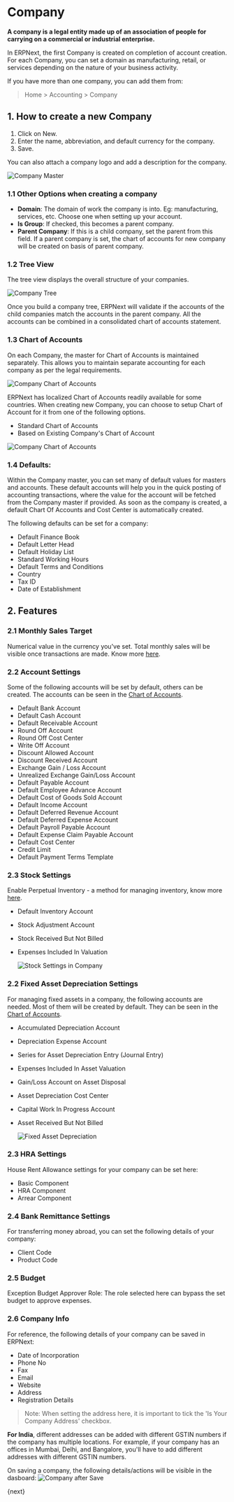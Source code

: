 <!-- add-breadcrumbs -->
# Company

**A company is a legal entity made up of an association of people for carrying on a commercial or industrial enterprise.**

In ERPNext, the first Company is created on completion of account creation. For each Company, you can set a domain as manufacturing, retail, or services depending on the nature of your business activity.

If you have more than one company, you can add them from:

> Home > Accounting > Company

## 1. How to create a new Company
1. Click on New.
1. Enter the name, abbreviation, and default currency for the company.
1. Save.

You can also attach a company logo and add a description for the company.

![Company Master](/docs/assets/img/setup/company-master.png)

### 1.1 Other Options when creating a company

* **Domain**: The domain of work the company is into. Eg: manufacturing, services, etc. Choose one when setting up your account.
* **Is Group**: If checked, this becomes a parent company.
* **Parent Company**: If this is a child company, set the parent from this field. If a parent company is set, the chart of accounts for new company will be created on basis of parent company.

### 1.2  Tree View
The tree view displays the overall structure of your companies.

<img class="screenshot" alt="Company Tree" src="{{docs_base_url}}/assets/img/accounts/company-tree.png">

Once you build a company tree, ERPNext will validate if the accounts of the child companies match the accounts in the parent company. All the accounts can be combined in a consolidated chart of accounts statement.

### 1.3 Chart of Accounts
On each Company, the master for Chart of Accounts is maintained separately. This allows you to maintain separate accounting for each company as per the legal requirements.

<img class="screenshot" alt="Company Chart of Accounts" src="{{docs_base_url}}/assets/img/accounts/company-coa.png">

ERPNext has localized Chart of Accounts readily available for some countries. When creating new Company, you can choose to setup Chart of Account for it from one of the following options.

* Standard Chart of Accounts
* Based on Existing Company's Chart of Account

<img class="screenshot" alt="Company Chart of Accounts" src="{{docs_base_url}}/assets/img/accounts/company-coa-2.png">

### 1.4 Defaults:
Within the Company master, you can set many of default values for masters and accounts. These default accounts will help you in the quick posting of accounting transactions, where the value for the account will be fetched from the Company master if provided. As soon as the company is created, a default Chart Of Accounts and Cost Center is automatically created.

The following defaults can be set for a company:

* Default Finance Book
* Default Letter Head
* Default Holiday List
* Standard Working Hours
* Default Terms and Conditions
* Country
* Tax ID
* Date of Establishment

## 2. Features
### 2.1 Monthly Sales Target
Numerical value in the currency you've set. Total monthly sales will be visible once transactions are made. Know more [here](/docs/user/manual/en/setting-up/setting-company-sales-goal).

### 2.2 Account Settings
Some of the following accounts will be set by default, others can be created. The accounts can be seen in the [Chart of Accounts](/docs/user/manual/en/accounts/chart-of-accounts).

* Default Bank Account
* Default Cash Account
* Default Receivable Account
* Round Off Account
* Round Off Cost Center
* Write Off Account
* Discount Allowed Account
* Discount Received Account
* Exchange Gain / Loss Account
* Unrealized Exchange Gain/Loss Account
* Default Payable Account
* Default Employee Advance Account
* Default Cost of Goods Sold Account
* Default Income Account
* Default Deferred Revenue Account
* Default Deferred Expense Account
* Default Payroll Payable Account
* Default Expense Claim Payable Account
* Default Cost Center
* Credit Limit
* Default Payment Terms Template

### 2.3 Stock Settings
Enable Perpetual Inventory - a method for managing inventory, know more [here](/docs/user/manual/en/stock/perpetual-inventory).

* Default Inventory Account
* Stock Adjustment Account
* Stock Received But Not Billed
* Expenses Included In Valuation

    ![Stock Settings in Company](/docs/assets/img/setup/company-stock-settings.png)

### 2.2 Fixed Asset Depreciation Settings
For managing fixed assets in a company, the following accounts are needed. Most of them will be created by default. They can be seen in the [Chart of Accounts](/docs/user/manual/en/accounts/chart-of-accounts).

* Accumulated Depreciation Account
* Depreciation Expense Account
* Series for Asset Depreciation Entry (Journal Entry)
* Expenses Included In Asset Valuation
* Gain/Loss Account on Asset Disposal
* Asset Depreciation Cost Center
* Capital Work In Progress Account
* Asset Received But Not Billed

    ![Fixed Asset Depreciation](/docs/assets/img/setup/company-asset-depreciation.png)

### 2.3 HRA Settings
House Rent Allowance settings for your company can be set here:

* Basic Component
* HRA Component
* Arrear Component

### 2.4 Bank Remittance Settings
For transferring money abroad, you can set the following details of your company:

* Client Code
* Product Code

### 2.5 Budget
Exception Budget Approver Role: The role selected here can bypass the set budget to approve expenses.

### 2.6 Company Info
For reference, the following details of your company can be saved in ERPNext:

* Date of Incorporation
* Phone No
* Fax
* Email
* Website
* Address
* Registration Details

> Note: When setting the address here, it is important to tick the 'Is Your Company Address' checkbox.

**For India**, different addresses can be added with different GSTIN numbers if the company has multiple locations. For example, if your company has an offices in Mumbai, Delhi, and Bangalore, you'll have to add different addresses with different GSTIN numbers.

On saving a company, the following details/actions will be visible in the dasboard:
![Company after Save](/docs/assets/img/setup/company-after-save.png)

{next}
